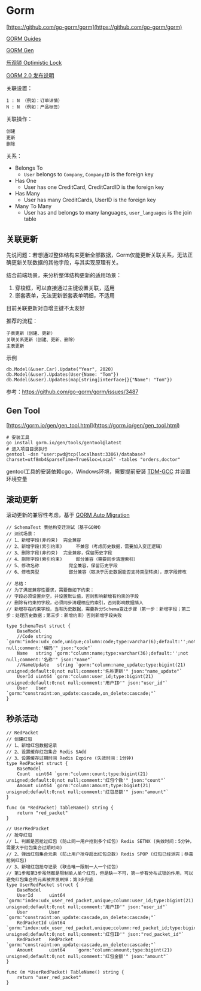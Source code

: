# Gorm

[https://github.com/go-gorm/gorm](https://github.com/go-gorm/gorm)

[GORM Guides](https://gorm.io)

[GORM Gen](https://github.com/go-gorm/gen#gormgen)

[乐观锁 Optimistic Lock](https://github.com/go-gorm/optimisticlock)

[GORM 2.0 发布说明](https://gorm.io/zh_CN/docs/v2_release_note.html)

关联设置：

    1 : N （例如：订单详情）
    N : N （例如：产品标签）

关联操作：

    创建
    更新
    删除

关系：

- Belongs To
  - `User` belongs to `Company`, `CompanyID` is the foreign key
- Has One
  - User has one CreditCard, CreditCardID is the foreign key
- Has Many
  - User has many CreditCards, UserID is the foreign key
- Many To Many
  - User has and belongs to many languages, `user_languages` is the join table


## 关联更新

先说问题：若想通过整体结构来更新全部数据，Gorm仅能更新关联关系，无法正确更新关联数据的其他字段，与其实现原理有关。

结合前端场景，来分析整体结构更新的适用场景：
1. 穿梭框，可以直接通过主键设置关联，适用
2. 嵌套表单，无法更新嵌套表单明细，不适用

目前关联更新对自增主键不太友好

推荐的流程：
```
子表更新（创建、更新）
关联关系更新（创建、更新、删除）
主表更新
```

示例
```
db.Model(&user.Car).Update("Year", 2020)
db.Model(&user).Updates(User{Name: "Tom"})
db.Model(&user).Updates(map[string]interface{}{"Name": "Tom"})
```

参考：https://github.com/go-gorm/gorm/issues/3487

## Gen Tool

[https://gorm.io/gen/gen_tool.html](https://gorm.io/gen/gen_tool.html)

```
# 安装工具
go install gorm.io/gen/tools/gentool@latest
# 进入项目目录执行
gentool -dsn "user:pwd@tcp(localhost:3306)/database?charset=utf8mb4&parseTime=True&loc=Local" -tables "orders,doctor"
```

gentool工具的安装依赖cgo，Windows环境，需要提前安装 [TDM-GCC](https://jmeubank.github.io/tdm-gcc/articles/2021-05/10.3.0-release) 并设置环境变量

## 滚动更新

滚动更新的兼容性考虑，基于 [GORM Auto Migration](https://gorm.io/docs/migration.html)

```
// SchemaTest 表结构变迁测试（基于GORM）
// 测试场景：
// 1、新增字段(非约束) 	完全兼容
// 2、新增字段(索引约束) 	不兼容（考虑历史数据，需要加入变迁逻辑）
// 3、删除字段(非约束) 	完全兼容，保留历史字段
// 4、删除字段(索引约束) 	部分兼容（需要同步清理索引）
// 5、修改名称 			完全兼容，保留历史字段
// 6、修改类型 			部分兼容（取决于历史数据能否支持类型转换），原字段修改

// 总结：
// 为了满足兼容性要求，需要做如下约束：
// 字段必须设置非空，并设置默认值，否则影响新增有约束的字段
// 删除有约束的字段，必须同步清理相应的索引，否则影响数据插入
// 新增存在约束字段，当有历史数据，需要拆分Schema变迁步骤（第一步：新增字段；第二步：处理历史数据；第三步：新增约束）否则新增字段失败

type SchemaTest struct {
	BaseModel
	//Code string `gorm:"index:udx_code,unique;column:code;type:varchar(6);default:'';not null;comment:'编码'" json:"code"`
	Name   string `gorm:"column:name;type:varchar(36);default:'';not null;comment:'名称'" json:"name"`
	//NameUpdate   string `gorm:"column:name_update;type:bigint(21) unsigned;default:0;not null;comment:'名称更新'" json:"name_update"`
	UserId uint64 `gorm:"column:user_id;type:bigint(21) unsigned;default:0;not null;comment:'用户ID'" json:"user_id"`
	User   User   `gorm:"constraint:on_update:cascade,on_delete:cascade;"`
}
```

## 秒杀活动

```
// RedPacket
// 创建红包
// 1、新增红包数据记录
// 2、设置缓存红包集合 Redis SAdd
// 3、设置缓存过期时间 Redis Expire (失效时间：1分钟)
type RedPacket struct {
	BaseModel
	Count  uint64 `gorm:"column:count;type:bigint(21) unsigned;default:0;not null;comment:'红包个数'" json:"count"`
	Amount uint64 `gorm:"column:amount;type:bigint(21) unsigned;default:0;not null;comment:'红包总额'" json:"amount"`
}

func (m *RedPacket) TableName() string {
	return "red_packet"
}

// UserRedPacket
// 抢夺红包
// 1、判断是否抢过红包 (防止同一用户抢到多个红包) Redis SETNX (失效时间：5分钟，需要大于红包集合过期时间)
// 2、弹出红包集合元素 (防止用户抢夺超出红包总数) Redis SPOP (红包已经派完；恭喜抢到红包)
// 3、新增红包抢夺记录 (联合唯一限制一人一个红包)
// 第1步和第3步虽然都是限制单人单个红包，但是缺一不可，第一步有分布式锁的作用，可以避免红包集合的元素被并发刷掉；第3步兜底
type UserRedPacket struct {
	BaseModel
	UserId      uint64    `gorm:"index:udx_user_red_packet,unique;column:user_id;type:bigint(21) unsigned;default:0;not null;comment:'用户ID'" json:"user_id"`
	User        User      `gorm:"constraint:on_update:cascade,on_delete:cascade;"`
	RedPacketId uint64    `gorm:"index:udx_user_red_packet,unique;column:red_packet_id;type:bigint(21) unsigned;default:0;not null;comment:'红包ID'" json:"red_packet_id"`
	RedPacket   RedPacket `gorm:"constraint:on_update:cascade,on_delete:cascade;"`
	Amount      uint64    `gorm:"column:amount;type:bigint(21) unsigned;default:0;not null;comment:'红包金额'" json:"amount"`
}

func (m *UserRedPacket) TableName() string {
	return "user_red_packet"
}
```
